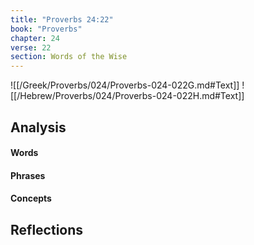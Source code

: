 ```yaml
---
title: "Proverbs 24:22"
book: "Proverbs"
chapter: 24
verse: 22
section: Words of the Wise
---
```

![[/Greek/Proverbs/024/Proverbs-024-022G.md#Text]]
![[/Hebrew/Proverbs/024/Proverbs-024-022H.md#Text]]

## Analysis

#### Words

#### Phrases

#### Concepts

## Reflections
